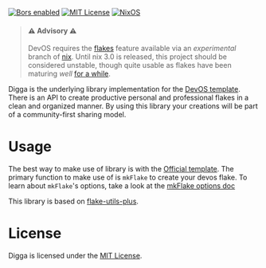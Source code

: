 [![Bors enabled](https://bors.tech/images/badge_small.svg)](https://app.bors.tech/repositories/33905)
[![MIT License](https://img.shields.io/github/license/divnix/devos)][mit]
[![NixOS](https://img.shields.io/badge/NixOS-unstable-blue.svg?style=flat&logo=NixOS&logoColor=white)](https://nixos.org)

> #### ⚠ Advisory ⚠
> DevOS requires the [flakes][flakes] feature available via an _experimental_
> branch of [nix][nix]. Until nix 3.0 is released, this project
> should be considered unstable, though quite usable as flakes have been
> maturing _well_ [for a while](https://github.com/divnix/devos/tree/17713c22d07c54525c728c62060a0428b76dee3b).


Digga is the underlying library implementation for the
[DevOS template](https://github.com/divnix/devos). There is an API to create
productive personal and professional flakes in a clean and organized manner.
By using this library your creations will be part of a community-first sharing
model.

# Usage
The best way to make use of library is with the [Official template](https://github.com/divnix/devos).
The primary function to make use of is `mkFlake` to create your devos flake.
To learn about `mkFlake`'s options, take a look at the [mkFlake options doc](./doc/mkFlakeOptions.md)

This library is based on [flake-utils-plus](https://github.com/gytis-ivaskevicius/flake-utils-plus).

# License
Digga is licensed under the [MIT License][mit].

[nix]: https://nixos.org/manual/nix/stable
[mit]: https://mit-license.org
[flakes]: https://nixos.wiki/wiki/Flakes


